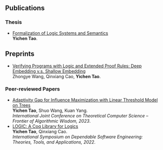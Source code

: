 <!-- (Asterisk denotes equal contribution) -->
## Publications

### Thesis
- [Formalization of Logic Systems and Semantics](https://ychtao.github.io/files/thesis.pdf)
<br>**Yichen Tao**.

## Preprints
- [Verifying Programs with Logic and Extended Proof Rules: Deep Embedding v.s. Shallow Embedding](https://ychtao.github.io/files/2310.17616.pdf)
<br>Zhongye Wang, Qinxiang Cao, **Yichen Tao**.

### Peer-reviewed Papers
- [Adaptivity Gap for Influence Maximization with Linear Threshold Model on Trees](https://ychtao.github.io/files/ijtcs'23.pdf)
<br>**Yichen Tao**, Shuo Wang, Kuan Yang.
<br>*International Joint Conference on Theoretical Computer Science – Frontier of Algorithmic Wisdom, 2023*.
- [LOGIC: A Coq Library for Logics](https://ychtao.github.io/files/setta'22.pdf)
<br>**Yichen Tao**, Qinxiang Cao.
<br>*International Symposium on Dependable Software Engineering: Theories, Tools, and Applications, 2022*.
